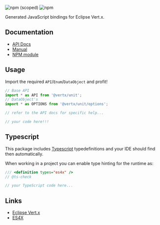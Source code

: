 ![npm (scoped)](https://img.shields.io/npm/v/@vertx/unit.svg)
![npm](https://img.shields.io/npm/l/@vertx/unit.svg)

Generated JavaScript bindings for Eclipse Vert.x.

## Documentation

* [API Docs](https://reactiverse.io/es4x/@vertx/unit)
* [Manual](https://reactiverse.io/es4x/manual/@vertx/unit)
* [NPM module](https://www.npmjs.com/package/@vertx/unit)

## Usage

Import the required `API`/`Enum`/`DataObject` and profit!

```js
// Base API
import * as API from '@vertx/unit';
// DataObject's
import * as OPTIONS from '@vertx/unit/options';

// refer to the API docs for specific help...

// your code here!!!

```

## Typescript

This package includes [Typescript](http://www.typescriptlang.org/) typedefinitions and your IDE should find then automatically.

When working in a project you can enable type hinting for the runtime as:

```js
/// <definition types="es4x" />
// @ts-check

// your TypeScript code here...
```

## Links

* [Eclipse Vert.x](https://vertx.io)
* [ES4X](https://reactiverse.io/es4x)
